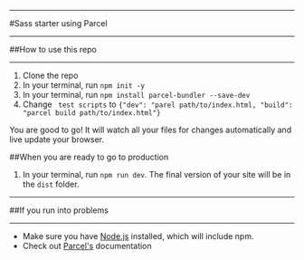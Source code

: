 ***
#Sass starter using Parcel
***
##How to use this repo
***
 1. Clone the repo
 2. In your terminal, run  ```npm init -y```
 3. In your terminal, run  ```npm install parcel-bundler --save-dev```
 4. Change ``` test scripts``` to  ```{"dev": "parel path/to/index.html, "build": "parcel build path/to/index.html"}```

 You are good to go! It will watch all your files for changes automatically and live update your browser.

##When you are ready to go to production

1. In your terminal, run ```npm run dev```. The final version of your site will be in the ```dist``` folder.

***
##If you run into problems
***
- Make sure you have [Node.js](https://nodejs.org/en/) installed, which will include npm.
- Check out [Parcel's](https://parceljs.org/) documentation
